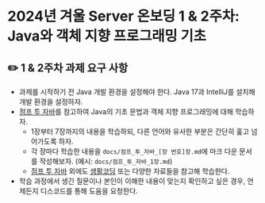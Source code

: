 # 2024년 겨울 Server 온보딩 1 & 2주차: Java와 객체 지향 프로그래밍 기초

## ✏️ 1 & 2주차 과제 요구 사항

- 과제를 시작하기 전 Java 개발 환경을 설정해야 한다. Java 17과 IntelliJ를 설치해 개발 환경을 설정하자.
- [점프 투 자바](https://wikidocs.net/book/31)를 참고하여 Java의 기초 문법과 객체 지향 프로그래밍에 대해 학습하자.
  - 1장부터 7장까지의 내용을 학습하되, 다른 언어와 유사한 부분은 간단히 훑고 넘어가도록 하자.
  - 각 장마다 학습한 내용을 `docs/점프_투_자바_[장 번호]장.md`에 마크 다운 문서를 작성해보자. (예시: `docs/점프_투_자바_1장.md`)
  - [점프 투 자바](https://wikidocs.net/book/31) 외에도 [생활코딩](https://opentutorials.org/course/3930) 또는 다양한 자료들을 참고해 학습한다.
- 학습 과정에서 생긴 질문이나 본인이 이해한 내용이 맞는지 확인하고 싶은 경우, 언제든지 디스코드를 통해 도움을 요청한다.